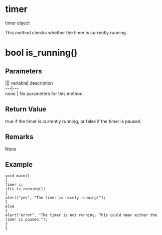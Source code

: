 # timer

timer object

  


This method checks whether the timer is currently running.

# bool is_running()

## Parameters

||| variable| description  
---|---  
none | No parameters for this method.  
  
## Return Value

true if the timer is currently running, or false if the timer is paused.

## Remarks

None

## Example


```
void main()
{
timer c;
if(c.is_running())
{
alert("yes", "The timer is nicely running!");
}
else
{
alert("error", "The timer is not running. This could mean either the timer is paused.");
}
}

```
